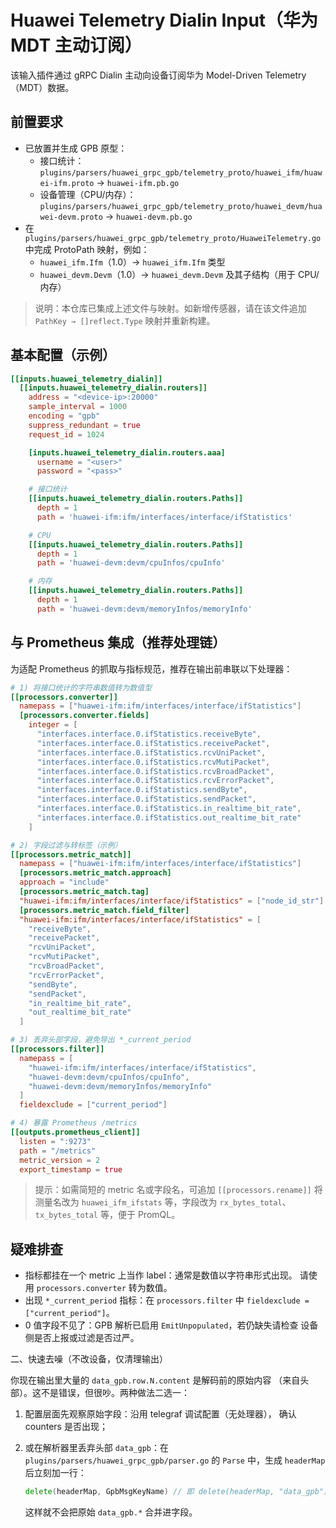 # Huawei Telemetry Dialin Input（华为 MDT 主动订阅）

该输入插件通过 gRPC Dialin 主动向设备订阅华为 Model-Driven
Telemetry（MDT）数据。

## 前置要求

- 已放置并生成 GPB 原型：
  - 接口统计：
    `plugins/parsers/huawei_grpc_gpb/telemetry_proto/huawei_ifm/huawei-ifm.proto`
    → `huawei-ifm.pb.go`
  - 设备管理（CPU/内存）：
    `plugins/parsers/huawei_grpc_gpb/telemetry_proto/huawei_devm/huawei-devm.proto`
    → `huawei-devm.pb.go`
- 在 `plugins/parsers/huawei_grpc_gpb/telemetry_proto/HuaweiTelemetry.go`
  中完成 ProtoPath 映射，例如：
  - `huawei_ifm.Ifm`（1.0）→ `huawei_ifm.Ifm` 类型
  - `huawei_devm.Devm`（1.0）→ `huawei_devm.Devm` 及其子结构（用于 CPU/内存）

> 说明：本仓库已集成上述文件与映射。如新增传感器，请在该文件追加
> `PathKey → []reflect.Type` 映射并重新构建。

## 基本配置（示例）

```toml
[[inputs.huawei_telemetry_dialin]]
  [[inputs.huawei_telemetry_dialin.routers]]
    address = "<device-ip>:20000"
    sample_interval = 1000
    encoding = "gpb"
    suppress_redundant = true
    request_id = 1024

    [inputs.huawei_telemetry_dialin.routers.aaa]
      username = "<user>"
      password = "<pass>"

    # 接口统计
    [[inputs.huawei_telemetry_dialin.routers.Paths]]
      depth = 1
      path = 'huawei-ifm:ifm/interfaces/interface/ifStatistics'

    # CPU
    [[inputs.huawei_telemetry_dialin.routers.Paths]]
      depth = 1
      path = 'huawei-devm:devm/cpuInfos/cpuInfo'

    # 内存
    [[inputs.huawei_telemetry_dialin.routers.Paths]]
      depth = 1
      path = 'huawei-devm:devm/memoryInfos/memoryInfo'
```

## 与 Prometheus 集成（推荐处理链）

为适配 Prometheus 的抓取与指标规范，推荐在输出前串联以下处理器：

```toml
# 1) 将接口统计的字符串数值转为数值型
[[processors.converter]]
  namepass = ["huawei-ifm:ifm/interfaces/interface/ifStatistics"]
  [processors.converter.fields]
    integer = [
      "interfaces.interface.0.ifStatistics.receiveByte",
      "interfaces.interface.0.ifStatistics.receivePacket",
      "interfaces.interface.0.ifStatistics.rcvUniPacket",
      "interfaces.interface.0.ifStatistics.rcvMutiPacket",
      "interfaces.interface.0.ifStatistics.rcvBroadPacket",
      "interfaces.interface.0.ifStatistics.rcvErrorPacket",
      "interfaces.interface.0.ifStatistics.sendByte",
      "interfaces.interface.0.ifStatistics.sendPacket",
      "interfaces.interface.0.ifStatistics.in_realtime_bit_rate",
      "interfaces.interface.0.ifStatistics.out_realtime_bit_rate"
    ]

# 2) 字段过滤与转标签（示例）
[[processors.metric_match]]
  namepass = ["huawei-ifm:ifm/interfaces/interface/ifStatistics"]
  [processors.metric_match.approach]
  approach = "include"
  [processors.metric_match.tag]
  "huawei-ifm:ifm/interfaces/interface/ifStatistics" = ["node_id_str"]
  [processors.metric_match.field_filter]
  "huawei-ifm:ifm/interfaces/interface/ifStatistics" = [
    "receiveByte",
    "receivePacket",
    "rcvUniPacket",
    "rcvMutiPacket",
    "rcvBroadPacket",
    "rcvErrorPacket",
    "sendByte",
    "sendPacket",
    "in_realtime_bit_rate",
    "out_realtime_bit_rate"
  ]

# 3) 丢弃头部字段，避免导出 *_current_period
[[processors.filter]]
  namepass = [
    "huawei-ifm:ifm/interfaces/interface/ifStatistics",
    "huawei-devm:devm/cpuInfos/cpuInfo",
    "huawei-devm:devm/memoryInfos/memoryInfo"
  ]
  fieldexclude = ["current_period"]

# 4) 暴露 Prometheus /metrics
[[outputs.prometheus_client]]
  listen = ":9273"
  path = "/metrics"
  metric_version = 2
  export_timestamp = true
```

> 提示：如需简短的 metric 名或字段名，可追加 `[[processors.rename]]`
> 将测量名改为 `huawei_ifm_ifstats` 等，字段改为 `rx_bytes_total`、
> `tx_bytes_total` 等，便于 PromQL。

## 疑难排查

- 指标都挂在一个 metric 上当作 label：通常是数值以字符串形式出现。
  请使用 `processors.converter` 转为数值。
- 出现 `*_current_period` 指标：在 `processors.filter` 中
  `fieldexclude = ["current_period"]`。
- 0 值字段不见了：GPB 解析已启用 `EmitUnpopulated`，若仍缺失请检查
  设备侧是否上报或过滤是否过严。

二、快速去噪（不改设备，仅清理输出）

你现在输出里大量的 `data_gpb.row.N.content` 是解码前的原始内容
（来自头部）。这不是错误，但很吵。两种做法二选一：

1. 配置层面先观察原始字段：沿用 telegraf 调试配置（无处理器），
   确认 counters 是否出现；
2. 或在解析器里丢弃头部 `data_gpb`：在
   `plugins/parsers/huawei_grpc_gpb/parser.go` 的 `Parse` 中，生成
   `headerMap` 后立刻加一行：

   ```go
   delete(headerMap, GpbMsgKeyName) // 即 delete(headerMap, "data_gpb")
   ```

   这样就不会把原始 `data_gpb.*` 合并进字段。